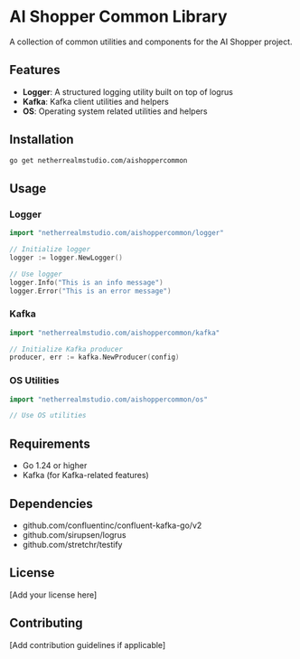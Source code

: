 # AI Shopper Common Library

A collection of common utilities and components for the AI Shopper project.

## Features

- **Logger**: A structured logging utility built on top of logrus
- **Kafka**: Kafka client utilities and helpers
- **OS**: Operating system related utilities and helpers

## Installation

```bash
go get netherrealmstudio.com/aishoppercommon
```

## Usage

### Logger

```go
import "netherrealmstudio.com/aishoppercommon/logger"

// Initialize logger
logger := logger.NewLogger()

// Use logger
logger.Info("This is an info message")
logger.Error("This is an error message")
```

### Kafka

```go
import "netherrealmstudio.com/aishoppercommon/kafka"

// Initialize Kafka producer
producer, err := kafka.NewProducer(config)
```

### OS Utilities

```go
import "netherrealmstudio.com/aishoppercommon/os"

// Use OS utilities
```

## Requirements

- Go 1.24 or higher
- Kafka (for Kafka-related features)

## Dependencies

- github.com/confluentinc/confluent-kafka-go/v2
- github.com/sirupsen/logrus
- github.com/stretchr/testify

## License

[Add your license here]

## Contributing

[Add contribution guidelines if applicable]